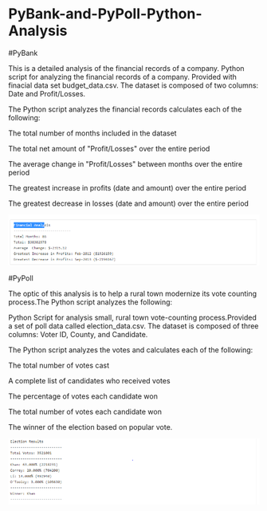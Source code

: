 # PyBank-and-PyPoll-Python-Analysis

#PyBank 

This is a detailed analysis of the financial records of a company. Python script for analyzing the financial records of a company. Provided with finacial data set budget_data.csv. The dataset is composed of two columns: Date and Profit/Losses.

The Python script analyzes the financial records calculates each of the following:

The total number of months included in the dataset

The total net amount of "Profit/Losses" over the entire period

The average change in "Profit/Losses" between months over the entire period

The greatest increase in profits (date and amount) over the entire period

The greatest decrease in losses (date and amount) over the entire period


![alt text](https://github.com/Claude-Hanfou/PyBank-and-PyPoll-Python-Analysis/blob/main/image/Financial.PNG "Financial analysis 1")


#PyPoll 

The optic of this analysis is to help a rural town modernize its vote counting process.The Python script analyzes the following:

Python Script for analysis small, rural town vote-counting process.Provided a set of poll data called election_data.csv. The dataset is composed of three columns: Voter ID, County, and Candidate.

The Python script analyzes the votes and calculates each of the following:

The total number of votes cast

A complete list of candidates who received votes

The percentage of votes each candidate won

The total number of votes each candidate won

The winner of the election based on popular vote.


![alt text](https://github.com/Claude-Hanfou/PyBank-and-PyPoll-Python-Analysis/blob/main/image/election%20image.PNG "Election Results ")




